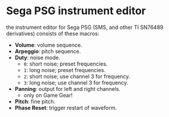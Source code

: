 # Sega PSG instrument editor

the instrument editor for Sega PSG (SMS, and other TI SN76489 derivatives) consists of these macros:

- **Volume**: volume sequence.
- **Arpeggio**: pitch sequence.
- **Duty**: noise mode.
  - `0`: short noise; preset frequencies.
  - `1`: long noise; preset frequencies.
  - `2`: short noise; use channel 3 for frequency.
  - `3`: long noise; use channel 3 for frequency.
- **Panning**: output for left and right channels.
  - only on Game Gear!
- **Pitch**: fine pitch.
- **Phase Reset**: trigger restart of waveform.
